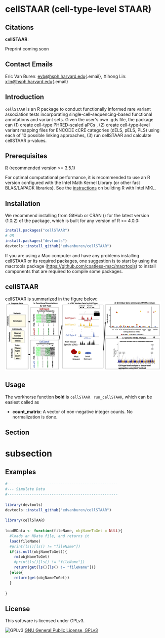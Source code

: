 # cellSTAAR (cell-type-level STAAR)

## Citations

**cellSTAAR**:

Preprint coming soon

## Contact Emails

Eric Van Buren: [evb\@hsph.harvard.edu](mailto:evb@hsph.harvard.edu){.email}, Xihong Lin: [xlin\@hsph.harvard.edu](mailto:xlin@hsph.harvard.edu){.email}

## Introduction

<code>cellSTAAR</code> is an R package to conduct functionally informed rare variant association tests incorporating single-cell-sequencing-based functional annotations and variant sets. Given the user's own .gds file, the package can (1) create cell-type PHRED-scaled aPCs , (2) create cell-type-level variant mapping files for ENCODE cCRE categories (dELS, pELS, PLS) using each of 10 possible linking approaches, (3) run cellSTAAR and calculate cellSTAAR p-values.

## Prerequisites
<a href="https://www.r-project.org">R</a> (recommended version >= 3.5.1)

For optimal computational performance, it is recommended to use an R version configured with the Intel Math Kernel Library (or other fast BLAS/LAPACK libraries). See the <a href="https://software.intel.com/en-us/articles/using-intel-mkl-with-r">instructions</a> on building R with Intel MKL.

## Installation

We recommend installing from GitHub or CRAN () for the latest version (1.0.2) of the package, which is built for any version of R \>= 4.0.0:

``` r
install.packages("cellSTAAR")
# OR
install.packages("devtools")
devtools::install_github("edvanburen/cellSTAAR")
```

If you are using a Mac computer and have any problems installing cellSTAAR or its required packages, one suggestion is to start by using the macrtools package (<https://github.com/coatless-mac/macrtools>) to install components that are required to compile some packages.

## cellSTAAR

cellSTAAR is summarized in the figure below: ![](/inst/image/cellSTAAR_overview.jpg)

## Usage

The workhorse function **bold** is `cellSTAAR` <code> run_cellSTAAR</code>, which can be easiest called as

-   **count_matrix**: A vector of non-negative integer counts. No normalization is done.

## Section

# subsection

## Examples

``` r
#--------------------------------------------------
#--- Simulate Data
#--------------------------------------------------

library(devtools)
devtools::install_github("edvanburen/cellSTAAR")

library(cellSTAAR)

loadRData <- function(fileName, objNameToGet = NULL){
  #loads an RData file, and returns it
  load(fileName)
  #print(ls()[ls() != "fileName"])
  if(is.null(objNameToGet)){
    rm(objNameToGet)
    #print(ls()[ls() != "fileName"])
    return(get(ls()[ls() != "fileName"]))
  }else{
    return(get(objNameToGet))
  }

}
```
## License
This software is licensed under GPLv3.

![GPLv3](http://www.gnu.org/graphics/gplv3-127x51.png)
[GNU General Public License, GPLv3](http://www.gnu.org/copyleft/gpl.html)
